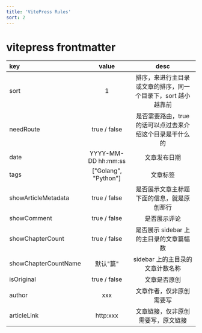 ```yaml
---
title: 'VitePress Rules'
sort: 2
---
```


# vitepress frontmatter

| key                  |        value         |                             desc                              |
| :------------------- | :------------------: | :-----------------------------------------------------------: |
| sort                 |          1           | 排序，来进行主目录或文章的排序，同一个目录下，sort 越小越靠前 |
| needRoute            |     true / false     |   是否需要路由，true 的话可以点过去来介绍这个目录是干什么的   |
| date                 | YYYY-MM-DD hh:mm:ss  |                         文章发布日期                          |
| tags                 | ["Golang", "Python"] |                           文章标签                            |
| showArticleMetadata  |     true / false     |          是否展示文章主标题下面的信息，就是原创那行           |
| showComment          |     true / false     |                         是否展示评论                          |
| showChapterCount     |     true / false     |            是否展示 sidebar 上的主目录的文章篇幅数            |
| showChapterCountName |       默认"篇"       |               sidebar 上的主目录的文章计数名称                |
| isOriginal           |     true / false     |                         文章是否原创                          |
| author               |         xxx          |                   文章作者，仅非原创需要写                    |
| articleLink          |       http:xxx       |              文章链接，仅非原创需要写，原文链接               |
